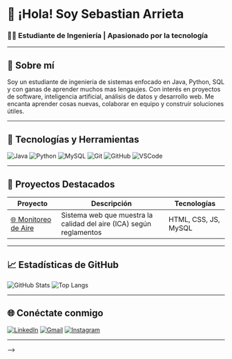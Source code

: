 # 👋 ¡Hola! Soy Sebastian Arrieta

### 🧑‍💻  Estudiante de Ingeniería | Apasionado por la tecnología

---

## 🚀 Sobre mí

Soy un estudiante de ingenieria de sistemas enfocado en Java, Python, SQL y con ganas de aprender muchos mas lengaujes. Con interés en proyectos de software, inteligencia artificial, análisis de datos y desarrollo web. Me encanta aprender cosas nuevas, colaborar en equipo y construir soluciones útiles.

---

## 🧰 Tecnologías y Herramientas

![Java](https://img.shields.io/badge/Java-ED8B00?style=for-the-badge&logo=java&logoColor=white)
![Python](https://img.shields.io/badge/Python-3776AB?style=for-the-badge&logo=python&logoColor=white)
![MySQL](https://img.shields.io/badge/MySQL-00758F?style=for-the-badge&logo=mysql&logoColor=white)
![Git](https://img.shields.io/badge/Git-F05032?style=for-the-badge&logo=git&logoColor=white)
![GitHub](https://img.shields.io/badge/GitHub-181717?style=for-the-badge&logo=github&logoColor=white)
![VSCode](https://img.shields.io/badge/VS%20Code-007ACC?style=for-the-badge&logo=visual-studio-code&logoColor=white)

---

## 📂 Proyectos Destacados

| Proyecto | Descripción | Tecnologías |
|---------|-------------|-------------|
| [🌐 Monitoreo de Aire](https://github.com/TuUsuario/NOMBRE_REPO) | Sistema web que muestra la calidad del aire (ICA) según reglamentos | HTML, CSS, JS, MySQL |

---

## 📈 Estadísticas de GitHub

![GitHub Stats](https://github-readme-stats.vercel.app/api?username=TuUsuario&show_icons=true&theme=radical)
![Top Langs](https://github-readme-stats.vercel.app/api/top-langs/?username=TuUsuario&layout=compact&theme=radical)

---

## 🌐 Conéctate conmigo

[![LinkedIn](https://img.shields.io/badge/LinkedIn-blue?style=flat&logo=linkedin&logoColor=white)](https://www.linkedin.com/in/TuUsuario/)
[![Gmail](https://img.shields.io/badge/Gmail-red?style=flat&logo=gmail&logoColor=white)](mailto:tuemail@gmail.com)
[![Instagram](https://img.shields.io/badge/Instagram-E4405F?style=flat&logo=instagram&logoColor=white)](https://instagram.com/TuUsuario)

---


-->
